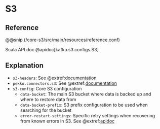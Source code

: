 # S3

## Reference

@@snip (/core-s3/src/main/resources/reference.conf)

Scala API doc @apidoc[kafka.s3.configs.S3]

## Explanation

* `s3-headers`: See @extref:[documentation](pekko-connectors:org/apache/pekko/stream/connectors/s3/headers/index.html)
* `pekko.connectors.s3`: See @extref:[documentation](pekko-connectors-docs:s3.html#configuration)
* `s3-config`: Core S3 configuration
    * `data-bucket`: The main S3 bucket where data is backed up and where to restore data from
    * `data-bucket-prefix`: S3 prefix configuration to be used when searching for the bucket
    * `error-restart-settings`: Specific retry settings when recovering from known errors in S3. See @extref:[apidoc](pekko:org/apache/pekko/stream/RestartSettings.html)
